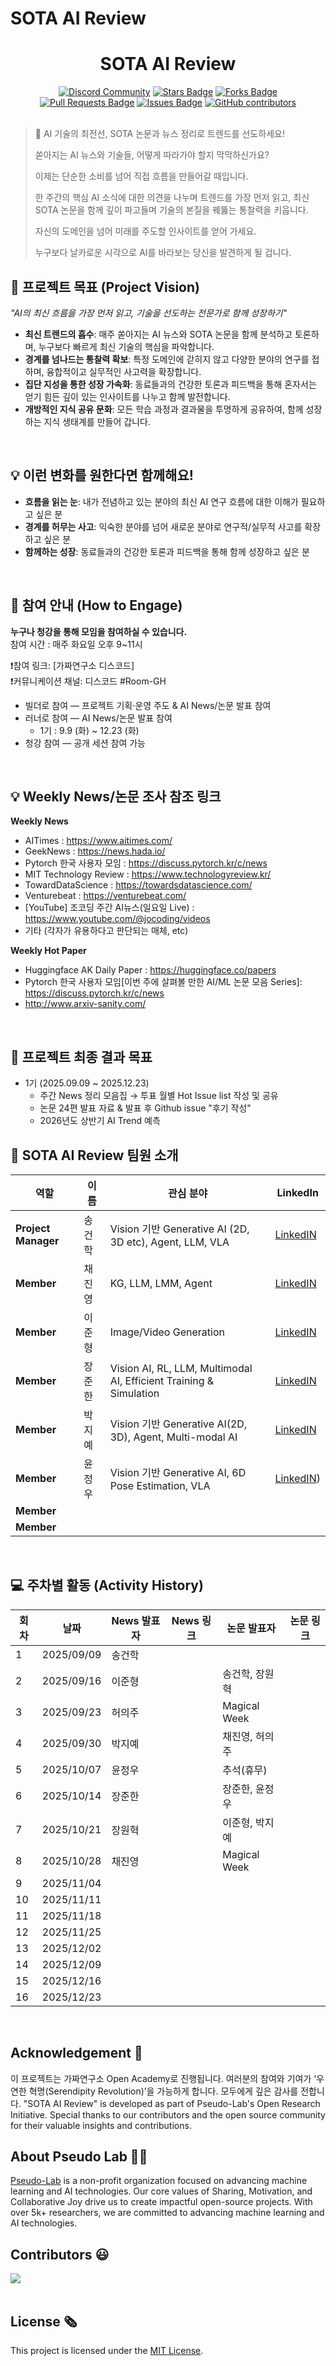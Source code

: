 # SOTA AI Review

<h1 align="center"> SOTA AI Review </h1>

<div align="center">
<a href="https://discord.gg/EPurkHVtp2"><img src="https://img.shields.io/badge/Discord-BF40BF" alt="Discord Community"/></a>
<a href="https://github.com/Pseudo-Lab/SOTA-AI-Review/stargazers"><img src="https://img.shields.io/github/stars/Pseudo-Lab/SOTA-AI-Review" alt="Stars Badge"/></a>
<a href="https://github.com/Pseudo-Lab/SOTA-AI-Review/network/members"><img src="https://img.shields.io/github/forks/Pseudo-Lab/SOTA-AI-Review" alt="Forks Badge"/></a>
<a href="https://github.com/Pseudo-Lab/SOTA-AI-Review/pulls"><img src="https://img.shields.io/github/issues-pr/Pseudo-Lab/SOTA-AI-Review" alt="Pull Requests Badge"/></a>
<a href="https://github.com/Pseudo-Lab/SOTA-AI-Review/issues"><img src="https://img.shields.io/github/issues/Pseudo-Lab/SOTA-AI-Review" alt="Issues Badge"/></a>
<a href="https://github.com/Pseudo-Lab/SOTA-AI-Review/graphs/contributors"><img alt="GitHub contributors" src="https://img.shields.io/github/contributors/Pseudo-Lab/SOTA-AI-Review?color=2b9348"></a>

</div>
<br>

<!-- sheilds: https://shields.io/ -->
<!-- hits badge: https://hits.seeyoufarm.com/ -->

> 🚀 AI 기술의 최전선, SOTA 논문과 뉴스 정리로 트렌드를 선도하세요!
> 
> 쏟아지는 AI 뉴스와 기술들, 어떻게 따라가야 할지 막막하신가요?
> 
> 이제는 단순한 소비를 넘어 직접 흐름을 만들어갈 때입니다.
> 
> 한 주간의 핵심 AI 소식에 대한 의견을 나누며 트렌드를 가장 먼저 읽고, 최신 SOTA 논문을 함께 깊이 파고들며 기술의 본질을 꿰뚫는 통찰력을 키웁니다.
> 
> 자신의 도메인을 넘어 미래를 주도할 인사이트를 얻어 가세요.
> 
> 누구보다 날카로운 시각으로 AI를 바라보는 당신을 발견하게 될 겁니다.

## 🌟 프로젝트 목표 (Project Vision)
_"AI의 최신 흐름을 가장 먼저 읽고, 기술을 선도하는 전문가로 함께 성장하기"_  
- **최신 트렌드의 흡수**: 매주 쏟아지는 AI 뉴스와 SOTA 논문을 함께 분석하고 토론하며, 누구보다 빠르게 최신 기술의 핵심을 파악합니다.
- **경계를 넘나드는 통찰력 확보**: 특정 도메인에 갇히지 않고 다양한 분야의 연구를 접하며, 융합적이고 실무적인 사고력을 확장합니다.
- **집단 지성을 통한 성장 가속화**: 동료들과의 건강한 토론과 피드백을 통해 혼자서는 얻기 힘든 깊이 있는 인사이트를 나누고 함께 발전합니다.
- **개방적인 지식 공유 문화**: 모든 학습 과정과 결과물을 투명하게 공유하여, 함께 성장하는 지식 생태계를 만들어 갑니다.
<br>

## 💡 이런 변화를 원한다면 함께해요!
- **흐름을 읽는 눈**: 내가 전념하고 있는 분야의 최신 AI 연구 흐름에 대한 이해가 필요하고 싶은 분
- **경계를 허무는 사고**: 익숙한 분야를 넘어 새로운 분야로 연구적/실무적 사고를 확장하고 싶은 분
- **함께하는 성장**: 동료들과의 건강한 토론과 피드백을 통해 함께 성장하고 싶은 분
<br>

## 🌱 참여 안내 (How to Engage)
**누구나 청강을 통해 모임을 참여하실 수 있습니다.**  
참여 시간 : 매주 화요일 오후 9~11시

❗️참여 링크: [가짜연구소 디스코드] <br>
❗️커뮤니케이션 채널: 디스코드 #Room-GH

- 빌더로 참여 — 프로젝트 기획·운영 주도 & AI News/논문 발표 참여
- 러너로 참여 — AI News/논문 발표 참여
    - 1기 : 9.9 (화) ~ 12.23 (화)
- 청강 참여 — 공개 세션 참여 가능
<br>

## 💡 Weekly News/논문 조사 참조 링크
**Weekly News**
- AITimes : https://www.aitimes.com/
- GeekNews : https://news.hada.io/
- Pytorch 한국 사용자 모임 : https://discuss.pytorch.kr/c/news
- MIT Technology Review : https://www.technologyreview.kr/
- TowardDataScience : https://towardsdatascience.com/
- Venturebeat : https://venturebeat.com/
- [YouTube] 조코딩 주간 AI뉴스(일요일 Live) : https://www.youtube.com/@jocoding/videos
- 기타 (각자가 유용하다고 판단되는 매체, etc)

**Weekly Hot Paper**
- Huggingface AK Daily Paper : https://huggingface.co/papers
- Pytorch 한국 사용자 모임[이번 주에 살펴볼 만한 AI/ML 논문 모음 Series]: https://discuss.pytorch.kr/c/news
- http://www.arxiv-sanity.com/
<br>

## 🚩 프로젝트 최종 결과 목표
- 1기 (2025.09.09 ~ 2025.12.23)
    - 주간 News 정리 모음집 → 투표 월별 Hot Issue list 작성 및 공유
    - 논문 24편 발표 자료 & 발표 후 Github issue "후기 작성"
    - 2026년도 상반기 AI Trend 예측


## 🧑 SOTA AI Review 팀원 소개 

| 역할          | 이름 |  관심 분야                                                              | LinkedIn                          |
|---------------|------|-----------------------------------------------------------------------|----------------------------------------|
| **Project Manager** | 송건학 | Vision 기반 Generative AI (2D, 3D etc), Agent, LLM, VLA | [LinkedIN](https://www.linkedin.com/in/geonhak-song-09a037165/) |
| **Member** | 채진영 | KG, LLM, LMM, Agent | [LinkedIN](www.linkedin.com/in/jinyeong-chae419) |
| **Member** | 이준형 | Image/Video Generation |  [LinkedIN](https://www.linkedin.com/in/jjuun0)  |
| **Member** | 장준한 | Vision AI, RL, LLM, Multimodal AI, Efficient Training & Simulation |  [LinkedIN](https://www.linkedin.com/in/junhan-zang-04a3b3142/)  |
| **Member** | 박지예 | Vision 기반 Generative AI(2D, 3D), Agent, Multi-modal AI | [LinkedIN](https://www.linkedin.com/in/jiye-park-0b2b912b8/) |
| **Member** | 윤정우 | Vision 기반 Generative AI, 6D Pose Estimation, VLA | [LinkedIN](https://www.linkedin.com/in/jungwoo-yoon-airacle/)) |
| **Member** |  |  |     |
| **Member** |  |  |     |
<br>

## 💻 주차별 활동 (Activity History)

|회차| 날짜 | News 발표자 | News 링크 | 논문 발표자 | 논문 링크 | 
| --------| -------- | -------- |-------- | ---- | ---- |
|1| 2025/09/09 | 송건학 |  | | | 
|2| 2025/09/16 | 이준형 || 송건학, 장원혁 | | 
|3| 2025/09/23 | 허의주 || Magical Week | | 
|4| 2025/09/30 | 박지예 || 채진영, 허의주 | | 
|5| 2025/10/07 | 윤정우 || 추석(휴무) | |
|6| 2025/10/14 | 장준한 || 장준한, 윤정우 | | 
|7| 2025/10/21 | 장원혁 || 이준형, 박지예 | | 
|8| 2025/10/28 | 채진영 || Magical Week | | 
|9| 2025/11/04 |  ||  | | 
|10| 2025/11/11 |  ||  | | 
|11| 2025/11/18 |  ||  | | 
|12| 2025/11/25 |  ||  | | 
|13| 2025/12/02 |  ||  | | 
|14| 2025/12/09 |  ||  | | 
|15| 2025/12/16 | ||  | | 
|16| 2025/12/23 |  ||  | | 
<br>

## Acknowledgement 🙏

이 프로젝트는 가짜연구소 Open Academy로 진행됩니다.
여러분의 참여와 기여가 ‘우연한 혁명(Serendipity Revolution)’을 가능하게 합니다. 모두에게 깊은 감사를 전합니다.
"SOTA AI Review" is developed as part of Pseudo-Lab's Open Research Initiative. Special thanks to our contributors and the open source community for their valuable insights and contributions.

## About Pseudo Lab 👋🏼</h2>

[Pseudo-Lab](https://pseudo-lab.com/) is a non-profit organization focused on advancing machine learning and AI technologies. Our core values of Sharing, Motivation, and Collaborative Joy drive us to create impactful open-source projects. With over 5k+ researchers, we are committed to advancing machine learning and AI technologies.

<h2>Contributors 😃</h2>
<a href="https://github.com/geonhak904/SOTA-AI-Review/graphs/contributors">
  <img src="https://contrib.rocks/image?repo=geonhak904/SOTA-AI-Review" />
</a>
<br><br>

<h2>License 🗞</h2>

This project is licensed under the [MIT License](https://opensource.org/licenses/MIT).

